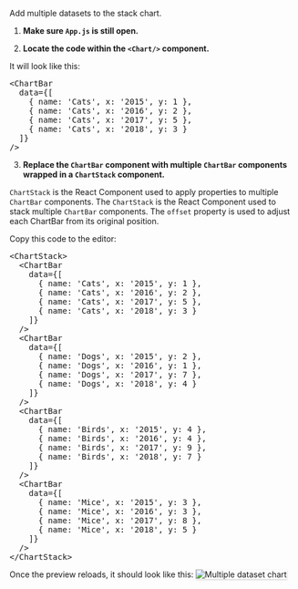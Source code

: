 Add multiple datasets to the stack chart.

1) <strong>Make sure `App.js` is still open.</strong>

2) <strong>Locate the code within the `<Chart/>` component.</strong>

It will look like this:

<pre class="file">
&lt;ChartBar 
  data={[
    { name: &#39;Cats&#39;, x: &#39;2015&#39;, y: 1 }, 
    { name: &#39;Cats&#39;, x: &#39;2016&#39;, y: 2 }, 
    { name: &#39;Cats&#39;, x: &#39;2017&#39;, y: 5 }, 
    { name: &#39;Cats&#39;, x: &#39;2018&#39;, y: 3 }
  ]} 
/&gt;
</pre>

3) <strong>Replace the `ChartBar` component with multiple `ChartBar` components wrapped in a `ChartStack` component.</strong>

`ChartStack` is the React Component used to apply properties to multiple `ChartBar` components.  The `ChartStack` is the React Component used to stack multiple `ChartBar` components.  The `offset` property is used to adjust each ChartBar from its original position. 

Copy this code to the editor:

<pre class="file" data-target="clipboard">
&lt;ChartStack&gt;
  &lt;ChartBar
    data={[
      { name: &#39;Cats&#39;, x: &#39;2015&#39;, y: 1 }, 
      { name: &#39;Cats&#39;, x: &#39;2016&#39;, y: 2 }, 
      { name: &#39;Cats&#39;, x: &#39;2017&#39;, y: 5 }, 
      { name: &#39;Cats&#39;, x: &#39;2018&#39;, y: 3 }
    ]} 
  /&gt;
  &lt;ChartBar 
    data={[
      { name: &#39;Dogs&#39;, x: &#39;2015&#39;, y: 2 }, 
      { name: &#39;Dogs&#39;, x: &#39;2016&#39;, y: 1 }, 
      { name: &#39;Dogs&#39;, x: &#39;2017&#39;, y: 7 }, 
      { name: &#39;Dogs&#39;, x: &#39;2018&#39;, y: 4 }
    ]}
  /&gt;
  &lt;ChartBar 
    data={[
      { name: &#39;Birds&#39;, x: &#39;2015&#39;, y: 4 }, 
      { name: &#39;Birds&#39;, x: &#39;2016&#39;, y: 4 }, 
      { name: &#39;Birds&#39;, x: &#39;2017&#39;, y: 9 }, 
      { name: &#39;Birds&#39;, x: &#39;2018&#39;, y: 7 }
    ]}
  /&gt;
  &lt;ChartBar 
    data={[
      { name: &#39;Mice&#39;, x: &#39;2015&#39;, y: 3 }, 
      { name: &#39;Mice&#39;, x: &#39;2016&#39;, y: 3 }, 
      { name: &#39;Mice&#39;, x: &#39;2017&#39;, y: 8 }, 
      { name: &#39;Mice&#39;, x: &#39;2018&#39;, y: 5 }
    ]}
  /&gt;
&lt;/ChartStack&gt;
</pre>

Once the preview reloads, it should look like this:
<img src="stack-chart/assets/multiple.png" alt="Multiple dataset chart" style="box-shadow: rgba(3, 3, 3, 0.2) 0px 1.25px 2.5px 0px;" />